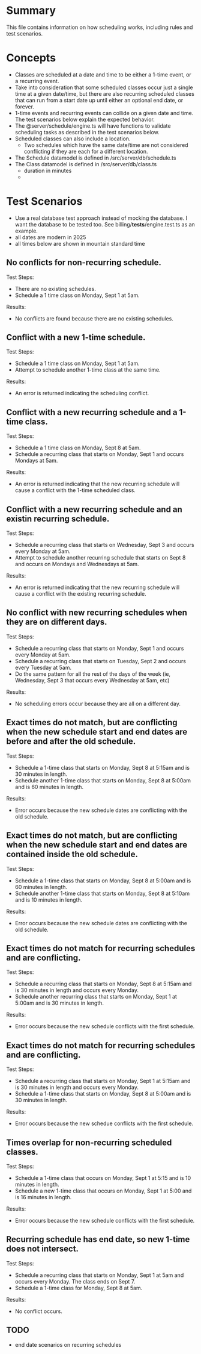 # Summary

This file contains information on how scheduling works, including rules and test scenarios.

# Concepts
- Classes are scheduled at a date and time to be either a 1-time event, or a recurring event.
- Take into consideration that some scheduled classes occur just a single time at a given date/time, but there are also recurring scheduled classes that can run from a start date up until either an optional end date, or forever.
- 1-time events and recurring events can collide on a given date and time. The test scenarios below explain the expected behavior.
- The @server/schedule/engine.ts will have functions to validate scheduling tasks as described in the test scenarios below.
- Scheduled classes can also include a location. 
    - Two schedules which have the same date/time are not considered conflicting if they are each for a different location.
- The Schedule datamodel is defined in /src/server/db/schedule.ts
- The Class datamodel is defined in /src/server/db/class.ts
    - duration in minutes
    - 
# Test Scenarios
- Use a real database test approach instead of mocking the database. I want the database to be tested too. See billing/__tests__/engine.test.ts as an example.
- all dates are modern in 2025
- all times below are shown in mountain standard time

## No conflicts for non-recurring schedule.
Test Steps:
- There are no existing schedules.
- Schedule a 1 time class on Monday, Sept 1 at 5am.

Results: 
- No conflicts are found because there are no existing schedules.

## Conflict with a new 1-time schedule.
Test Steps:
- Schedule a 1 time class on Monday, Sept 1 at 5am. 
- Attempt to schedule another 1-time class at the same time.

Results:
- An error is returned indicating the scheduling conflict.

## Conflict with a new recurring schedule and a 1-time class.
Test Steps: 
- Schedule a 1 time class on Monday, Sept 8 at 5am. 
- Schedule a recurring class that starts on Monday, Sept 1 and occurs Mondays at 5am.

Results: 
- An error is returned indicating that the new recurring schedule will cause a conflict with the 1-time scheduled class.

## Conflict with a new recurring schedule and an existin recurring schedule.
Test Steps:
- Schedule a recurring class that starts on Wednesday, Sept 3 and occurs every Monday at 5am.
- Attempt to schedule another recurring schedule that starts on Sept 8 and occurs on Mondays and Wednesdays at 5am.

Results:
- An error is returned indicating that the new recurring schedule will cause a conflict with the existing recurring schedule.

## No conflict with new recurring schedules when they are on different days.
Test Steps:
- Schedule a recurring class that starts on Monday, Sept 1 and occurs every Monday at 5am.
- Schedule a recurring class that starts on Tuesday, Sept 2 and occurs every Tuesday at 5am.
- Do the same pattern for all the rest of the days of the week (ie, Wednesday, Sept 3 that occurs every Wednesday at 5am, etc)

Results:
- No scheduling errors occur because they are all on a different day.

## Exact times do not match, but are conflicting when the new schedule start and end dates are before and after the old schedule.
Test Steps:
- Schedule a 1-time class that starts on Monday, Sept 8 at 5:15am and is 30 minutes in length.
- Schedule another 1-time class that starts on Monday, Sept 8 at 5:00am and is 60 minutes in length.

Results:
- Error occurs because the new schedule dates are conflicting with the old schedule.

## Exact times do not match, but are conflicting when the new schedule start and end dates are contained inside the old schedule.
Test Steps:
- Schedule a 1-time class that starts on Monday, Sept 8 at 5:00am and is 60 minutes in length.
- Schedule another 1-time class that starts on Monday, Sept 8 at 5:10am and is 10 minutes in length.

Results:
- Error occurs because the new schedule dates are conflicting with the old schedule.

## Exact times do not match for recurring schedules and are conflicting.
Test Steps:
- Schedule a recurring class that starts on Monday, Sept 8 at 5:15am and is 30 minutes in length and occurs every Monday.
- Schedule another recurring class that starts on Monday, Sept 1 at 5:00am and is 30 minutes in length.

Results:
- Error occurs because the new schedule conflicts with the first schedule.

## Exact times do not match for recurring schedules and are conflicting.
Test Steps:
- Schedule a recurring class that starts on Monday, Sept 1 at 5:15am and is 30 minutes in length and occurs every Monday.
- Schedule a 1-time class that starts on Monday, Sept 8 at 5:00am and is 30 minutes in length.

Results:
- Error occurs because the new schedue conflicts with the first schedule.

## Times overlap for non-recurring scheduled classes.
Test Steps:
- Schedule a 1-time class that occurs on Monday, Sept 1 at 5:15 and is 10 minutes in length.
- Schedule a new 1-time class that occurs on Monday, Sept 1 at 5:00 and is 16 minutes in length.

Results:
- Error occurs because the new schedule conflicts with the first schedule.

## Recurring schedule has end date, so new 1-time does not intersect.
Test Steps:
- Schedule a recurring class that starts on Monday, Sept 1 at 5am and occurs every Monday. The class ends on Sept 7.
- Schedule a 1-time class for Monday, Sept 8 at 5am.

Results:
- No conflict occurs.

## TODO
- end date scenarios on recurring schedules
